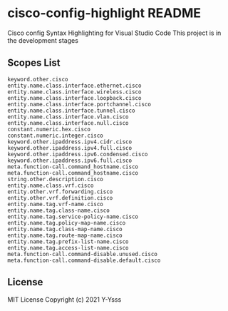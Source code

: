 # cisco-config-highlight README

Cisco config Syntax Highlighting for Visual Studio Code
This project is in the development stages

## Scopes List
```
keyword.other.cisco
entity.name.class.interface.ethernet.cisco
entity.name.class.interface.wireless.cisco
entity.name.class.interface.loopback.cisco
entity.name.class.interface.portchannel.cisco
entity.name.class.interface.tunnel.cisco
entity.name.class.interface.vlan.cisco
entity.name.class.interface.null.cisco
constant.numeric.hex.cisco
constant.numeric.integer.cisco
keyword.other.ipaddress.ipv4.cidr.cisco
keyword.other.ipaddress.ipv4.full.cisco
keyword.other.ipaddress.ipv6.condensed.cisco
keyword.other.ipaddress.ipv6.full.cisco
meta.function-call.command_hostname.cisco
meta.function-call.command_hostname.cisco
string.other.description.cisco
entity.name.class.vrf.cisco
entity.other.vrf.forwarding.cisco
entity.other.vrf.definition.cisco
entity.name.tag.vrf-name.cisco
entity.name.tag.class-name.cisco
entity.name.tag.service-policy-name.cisco
entity.name.tag.policy-map-name.cisco
entity.name.tag.class-map-name.cisco
entity.name.tag.route-map-name.cisco
entity.name.tag.prefix-list-name.cisco
entity.name.tag.access-list-name.cisco
meta.function-call.command-disable.unused.cisco
meta.function-call.command-disable.default.cisco
```

## License
MIT License Copyright (c) 2021 Y-Ysss